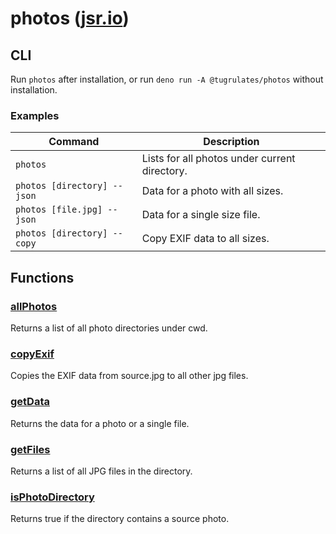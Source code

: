 # photos ([jsr.io](https://jsr.io/@tugrulates/photos))

## CLI

Run `photos` after installation, or run `deno run -A @tugrulates/photos` without
installation.

### Examples

| Command                     | Description                                   |
| --------------------------- | --------------------------------------------- |
| `photos`                    | Lists for all photos under current directory. |
| `photos [directory] --json` | Data for a photo with all sizes.              |
| `photos [file.jpg] --json`  | Data for a single size file.                  |
| `photos [directory] --copy` | Copy EXIF data to all sizes.                  |

## Functions

### [allPhotos](https://jsr.io/@tugrulates/photos/doc/~/allPhotos)

Returns a list of all photo directories under cwd.

### [copyExif](https://jsr.io/@tugrulates/photos/doc/~/copyExif)

Copies the EXIF data from source.jpg to all other jpg files.

### [getData](https://jsr.io/@tugrulates/photos/doc/~/getData)

Returns the data for a photo or a single file.

### [getFiles](https://jsr.io/@tugrulates/photos/doc/~/getFiles)

Returns a list of all JPG files in the directory.

### [isPhotoDirectory](https://jsr.io/@tugrulates/photos/doc/~/isPhotoDirectory)

Returns true if the directory contains a source photo.
